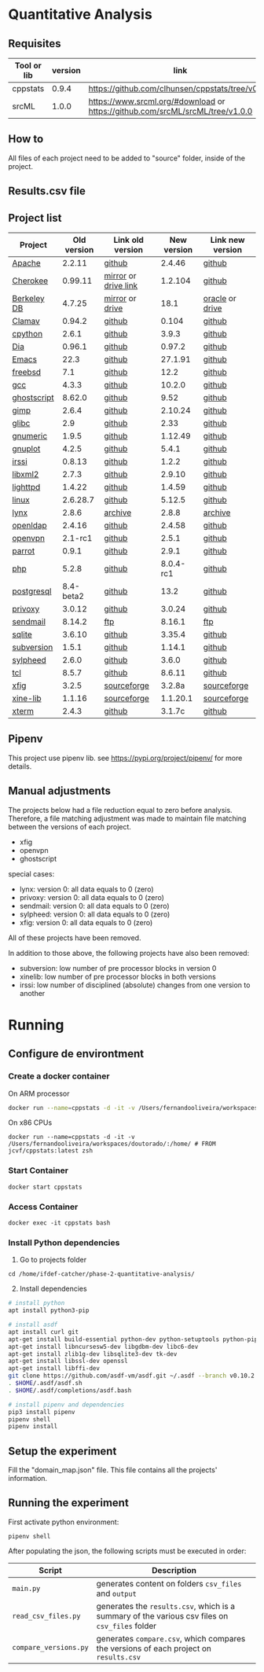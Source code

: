 # Quantitative Analysis

## Requisites



Tool or lib | version | link
------------|---------|-----------
cppstats    | 0.9.4   | https://github.com/clhunsen/cppstats/tree/v0.9.4
srcML       | 1.0.0   | https://www.srcml.org/#download or https://github.com/srcML/srcML/tree/v1.0.0


## How to

All files of each project need to be added to "source" folder, inside of the project.

## Results.csv file



## Project list

Project | Old version | Link old version | New version | Link new version
--------|-------------|-------------|-----|-------
[Apache](https://httpd.apache.org)| 2.2.11 | [github](https://github.com/apache/httpd/tree/2.2.11) | 2.4.46 | [github](https://github.com/apache/httpd/tree/2.4.46)
[Cherokee](http://cherokee-project.com/) | 0.99.11 | [mirror](https://mirror.aarnet.edu.au/pub/cherokee/0.99/0.99.11/cherokee-0.99.11.tar.gz) or [drive link](https://drive.google.com/drive/folders/1vEBwLPyEwY1s-4BzErST9JRpLCEa84fM?usp=sharing) | 1.2.104 | [github](https://github.com/cherokee/webserver/tree/v1.2.104)
[Berkeley DB](https://www.oracle.com/database/technologies/related/berkeleydb.html) | 4.7.25 | [mirror](http://ftpmirror.your.org/pub/misc/Berkeley-DB/) or [drive](https://drive.google.com/drive/u/2/folders/1vEBwLPyEwY1s-4BzErST9JRpLCEa84fM) | 18.1 | [oracle](https://www.oracle.com/database/technologies/related/berkeleydb-downloads.html) or [drive](https://drive.google.com/drive/u/2/folders/1vEBwLPyEwY1s-4BzErST9JRpLCEa84fM)
[Clamav](https://www.clamav.net/) | 0.94.2 | [github](https://github.com/Cisco-Talos/clamav-devel/tree/clamav-0.94.2) | 0.104 | [github](https://github.com/Cisco-Talos/clamav-devel/tree/dev/0.104)
[cpython](https://www.python.org/) | 2.6.1 | [github](https://github.com/python/cpython/tree/v2.6.1) | 3.9.3 | [github](https://github.com/python/cpython/tree/v3.9.3)
[Dia](https://wiki.gnome.org/action/show/Apps/Dia?action=show&redirect=Dia) | 0.96.1 | [github](https://github.com/GNOME/dia/tree/DIA_0_96_1) | 0.97.2 | [github](https://github.com/GNOME/dia/tree/DIA_0_97_2)
[Emacs](www.gnu.org/software/emacs/) | 22.3 | [github](https://github.com/emacs-mirror/emacs/tree/emacs-22.3) | 27.1.91 | [github](https://github.com/emacs-mirror/emacs/tree/emacs-27.1.91)
[freebsd](https://www.freebsd.org) | 7.1 | [github](https://github.com/freebsd/freebsd-src/tree/release/7.1.0) | 12.2 | [github](https://github.com/freebsd/freebsd-src/tree/release/12.2.0)
[gcc](https://gcc.gnu.org/) | 4.3.3 | [github](https://github.com/gcc-mirror/gcc/tree/releases/gcc-4.3.3) | 10.2.0 | [github](https://github.com/gcc-mirror/gcc/tree/releases/gcc-10.2.0)
[ghostscript](https://www.ghostscript.com/) | 8.62.0 | [github](https://github.com/ArtifexSoftware/ghostpdl/tree/ghostscript-8.62) | 9.52 | [github](https://github.com/ArtifexSoftware/ghostpdl/tree/ghostscript-9.52)
[gimp](https://www.gimp.org/) | 2.6.4 | [github](https://github.com/GNOME/gimp/tree/GIMP_2_6_4) | 2.10.24 | [github](https://github.com/GNOME/gimp/tree/GIMP_2_10_24)
[glibc](https://www.gnu.org/software/libc/) | 2.9 | [github](https://github.com/bminor/glibc/tree/glibc-2.9) | 2.33 | [github](https://github.com/bminor/glibc/tree/glibc-2.33)
[gnumeric](http://www.gnumeric.org/) | 1.9.5 | [github](https://github.com/GNOME/gnumeric/tree/GNUMERIC_1_9_5) | 1.12.49 | [github](https://github.com/GNOME/gnumeric/tree/GNUMERIC_1_12_49)
[gnuplot](http://www.gnuplot.info/) | 4.2.5 | [github](https://github.com/gnuplot/gnuplot/tree/4.2.5) | 5.4.1 | [github](https://github.com/gnuplot/gnuplot/tree/5.4.1)
[irssi](https://irssi.org/) | 0.8.13 | [github](https://github.com/irssi/irssi/tree/0.8.13) | 1.2.2 | [github](https://github.com/irssi/irssi/tree/1.2.2)
[libxml2](http://www.xmlsoft.org/) | 2.7.3 | [github](https://github.com/GNOME/libxml2/tree/LIBXML2.7.3) | 2.9.10 | [github](https://github.com/GNOME/libxml2/tree/v2.9.10)
[lighttpd](https://www.lighttpd.net/) | 1.4.22 | [github](https://github.com/lighttpd/lighttpd1.4/tree/lighttpd-1.4.22) | 1.4.59 | [github](https://github.com/lighttpd/lighttpd1.4/tree/lighttpd-1.4.59)
[linux](https://www.linux.org/) | 2.6.28.7 | [github](https://github.com/torvalds/linux/tree/v2.6.28-rc7) | 5.12.5 | [github](https://github.com/torvalds/linux/tree/v5.12-rc5)
[lynx](https://lynx.invisible-island.net/) | 2.8.6 | [archive](https://ftp.isc.org/lynx/current/lynx2.8.6rel.5.tar.Z) | 2.8.8 | [archive](https://ftp.isc.org/lynx/current/lynx2.8.8dev.8.tar.Z)
[openldap](https://www.openldap.org/) | 2.4.16 | [github](https://github.com/openldap/openldap/tree/OPENLDAP_REL_ENG_2_4_16) | 2.4.58 | [github](https://github.com/openldap/openldap/tree/OPENLDAP_REL_ENG_2_4_58)
[openvpn](https://openvpn.net/) | 2.1-rc1 | [github](https://github.com/OpenVPN/openvpn/tree/v2.1_rc1) | 2.5.1 | [github](https://github.com/OpenVPN/openvpn/tree/v2.5.1)
[parrot](http://parrot.org/) | 0.9.1 | [github](https://github.com/parrot-mirror/parrot/tree/RELEASE_0_9_1) | 2.9.1 | [github](https://github.com/parrot-mirror/parrot/tree/RELEASE_2_9_1)
[php](https://www.php.net/) | 5.2.8 | [github](https://github.com/php/php-src/tree/php-5.2.8) | 8.0.4-rc1 | [github](https://github.com/php/php-src/tree/php-8.0.4RC1)
[postgresql](https://www.postgresql.org/) | 8.4-beta2 | [github](https://github.com/postgres/postgres/tree/REL8_4_BETA2) | 13.2 | [github](https://github.com/postgres/postgres/tree/REL_13_2)
[privoxy](http://www.privoxy.org/) | 3.0.12 | [github](https://github.com/unisx/privoxy/tree/privoxy-3.0.12-stable) | 3.0.24 | [github](https://github.com/unisx/privoxy/tree/privoxy-3.0.24-stable)
[sendmail](https://www.proofpoint.com/us/products/email-protection/open-source-email-solution) | 8.14.2 | [ftp](ftp://ftp.athena.pads.ufrj.br/pub/sendmail/sendmail.8.14.2.tar.gz) | 8.16.1 | [ftp](ftp://ftp.sendmail.org/pub/sendmail/sendmail.8.16.1.tar.gz)
[sqlite](https://www.sqlite.org/index.html) | 3.6.10 | [github](https://github.com/mackyle/sqlite/tree/version-3.6.10) | 3.35.4 | [github](https://github.com/mackyle/sqlite/tree/version-3.35.4)
[subversion](https://subversion.apache.org/) | 1.5.1 | [github](https://github.com/apache/subversion/tree/1.5.1) | 1.14.1 | [github](https://github.com/apache/subversion/tree/1.14.1)
[sylpheed](https://sylpheed.sraoss.jp/en/) | 2.6.0 | [github](https://github.com/jan0sch/sylpheed/tree/release-2_6_0) | 3.6.0 | [github](https://github.com/jan0sch/sylpheed/tree/release-3_6_0)
[tcl](https://core.tcl-lang.org/tcl/wiki?name=Index) | 8.5.7 | [github](https://github.com/tcltk/tcl/tree/core-8-5-7) | 8.6.11 | [github](https://github.com/tcltk/tcl/tree/core-8-6-11)
[xfig](https://www.xfig.org/) | 3.2.5 | [sourceforge](https://sourceforge.net/p/mcj/xfig/ci/3.2.5/tree/) | 3.2.8a | [sourceforge](https://sourceforge.net/p/mcj/xfig/ci/3.2.8a/tree/)
[xine-lib](http://xinehq.de/) | 1.1.16 | [sourceforge](https://sourceforge.net/p/xine/xine-lib/ci/1.1.16.2/tree/) | 1.1.20.1 | [sourceforge](https://sourceforge.net/p/xine/xine-lib/ci/1.1.20.1/tree/)
[xterm](https://invisible-island.net/xterm/) | 2.4.3 | [github](https://github.com/ThomasDickey/xterm-snapshots/tree/xterm-243) | 3.1.7c | [github](https://github.com/ThomasDickey/xterm-snapshots/tree/xterm317c)


## Pipenv

This project use pipenv lib. see https://pypi.org/project/pipenv/ for more details.


## Manual adjustments

The projects below had a file reduction equal to zero before analysis. Therefore, a file matching adjustment was made to maintain file matching between the versions of each project.

- xfig
- openvpn
- ghostscript

special cases:
- lynx: version 0: all data equals to 0 (zero)
- privoxy: version 0: all data equals to 0 (zero)
- sendmail: version 0: all data equals to 0 (zero)
- sylpheed: version 0: all data equals to 0 (zero)
- xfig: version 0: all data equals to 0 (zero)

All of these projects have been removed.

In addition to those above, the following projects have also been removed:

- subversion: low number of pre processor blocks in version 0
- xinelib: low number of pre processor blocks in both versions
- irssi: low number of disciplined (absolute) changes from one version to another

# Running

## Configure de environtment


### Create a docker container

On ARM processor
```bash
docker run --name=cppstats -d -it -v /Users/fernandooliveira/workspaces/doutorado/:/home/ benehdictus/cppstats_arm zsh
```

On x86 CPUs
```
docker run --name=cppstats -d -it -v /Users/fernandooliveira/workspaces/doutorado/:/home/ # FROM jcvf/cppstats:latest zsh
```

### Start Container

```
docker start cppstats
```

### Access Container

```
docker exec -it cppstats bash
```

### Install Python dependencies

1. Go to projects folder
```
cd /home/ifdef-catcher/phase-2-quantitative-analysis/
```

2. Install dependencies
```bash
# install python
apt install python3-pip

# install asdf
apt install curl git
apt-get install build-essential python-dev python-setuptools python-pip python-smbus
apt-get install libncursesw5-dev libgdbm-dev libc6-dev
apt-get install zlib1g-dev libsqlite3-dev tk-dev
apt-get install libssl-dev openssl
apt-get install libffi-dev
git clone https://github.com/asdf-vm/asdf.git ~/.asdf --branch v0.10.2
. $HOME/.asdf/asdf.sh
. $HOME/.asdf/completions/asdf.bash

# install pipenv and dependencies
pip3 install pipenv
pipenv shell
pipenv install
```

## Setup the experiment

Fill the "domain_map.json" file. This file contains all the projects' information.

## Running the experiment

First activate python environment:

```
pipenv shell
```

After populating the json, the following scripts must be executed in order:

| Script                | Description                                                                                    |
|-----------------------|------------------------------------------------------------------------------------------------|
| `main.py`             | generates content on folders `csv_files` and `output`                                          |
| `read_csv_files.py`   | generates the `results.csv`, which is a summary of the various csv files on `csv_files` folder |
| `compare_versions.py` | generates `compare.csv`, which compares the versions of each project on `results.csv`          |


